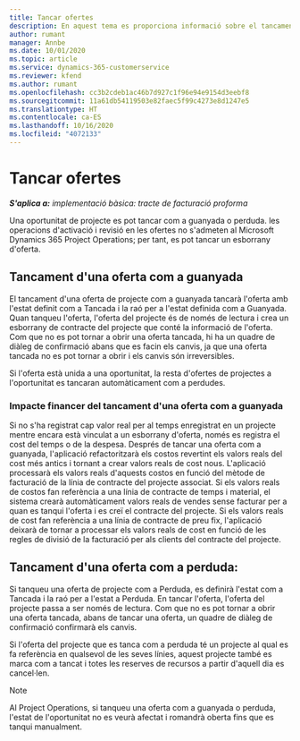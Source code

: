 ```yaml
---
title: Tancar ofertes
description: En aquest tema es proporciona informació sobre el tancament d'una oferta al Project Operations.
author: rumant
manager: Annbe
ms.date: 10/01/2020
ms.topic: article
ms.service: dynamics-365-customerservice
ms.reviewer: kfend
ms.author: rumant
ms.openlocfilehash: cc3b2cdeb1ac46b7d927c1f96e94e9154d3eebf8
ms.sourcegitcommit: 11a61db54119503e82faec5f99c4273e8d1247e5
ms.translationtype: HT
ms.contentlocale: ca-ES
ms.lasthandoff: 10/16/2020
ms.locfileid: "4072133"
---
```

# <a name="close-quotes"></a>Tancar ofertes 

_**S'aplica a:** implementació bàsica: tracte de facturació proforma_

Una oportunitat de projecte es pot tancar com a guanyada o perduda. les operacions d'activació i revisió en les ofertes no s'admeten al Microsoft Dynamics 365 Project Operations; per tant, es pot tancar un esborrany d'oferta.

## <a name="close-a-quote-as-won"></a>Tancament d'una oferta com a guanyada

El tancament d'una oferta de projecte com a guanyada tancarà l'oferta amb l'estat definit com a Tancada i la raó per a l'estat definida com a Guanyada. Quan tanqueu l'oferta, l'oferta del projecte és de només de lectura i crea un esborrany de contracte del projecte que conté la informació de l'oferta. Com que no es pot tornar a obrir una oferta tancada, hi ha un quadre de diàleg de confirmació abans que es facin els canvis, ja que una oferta tancada no es pot tornar a obrir i els canvis són irreversibles.

Si l'oferta està unida a una oportunitat, la resta d'ofertes de projectes a l'oportunitat es tancaran automàticament com a perdudes.

### <a name="financial-impact-of-closing-a-quote-as-won"></a>Impacte financer del tancament d'una oferta com a guanyada

Si no s'ha registrat cap valor real per al temps enregistrat en un projecte mentre encara està vinculat a un esborrany d'oferta, només es registra el cost del temps o de la despesa. Després de tancar una oferta com a guanyada, l'aplicació refactoritzarà els costos revertint els valors reals del cost més antics i tornant a crear valors reals de cost nous. L'aplicació processarà els valors reals d'aquests costos en funció del mètode de facturació de la línia de contracte del projecte associat. Si els valors reals de costos fan referència a una línia de contracte de temps i material, el sistema crearà automàticament valors reals de vendes sense facturar per a quan es tanqui l'oferta i es creï el contracte del projecte. Si els valors reals de cost fan referència a una línia de contracte de preu fix, l'aplicació deixarà de tornar a processar els valors reals de cost en funció de les regles de divisió de la facturació per als clients del contracte del projecte.

## <a name="closing-a-quote-as-lost"></a>Tancament d'una oferta com a perduda:

Si tanqueu una oferta de projecte com a Perduda, es definirà l'estat com a Tancada i la raó per a l'estat a Perduda. En tancar l'oferta, l'oferta del projecte passa a ser només de lectura. Com que no es pot tornar a obrir una oferta tancada, abans de tancar una oferta, un quadre de diàleg de confirmació confirmarà els canvis.

Si l'oferta del projecte que es tanca com a perduda té un projecte al qual es fa referència en qualsevol de les seves línies, aquest projecte també es marca com a tancat i totes les reserves de recursos a partir d'aquell dia es cancel·len.

> [!NOTE]
> Al Project Operations, si tanqueu una oferta com a guanyada o perduda, l'estat de l'oportunitat no es veurà afectat i romandrà oberta fins que es tanqui manualment.
